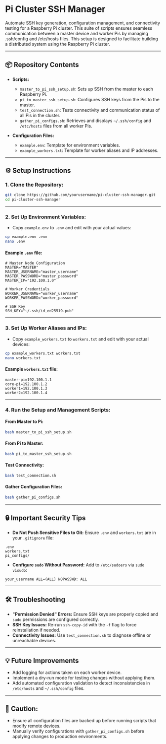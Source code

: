 # Pi Cluster SSH Manager

Automate SSH key generation, configuration management, and connectivity testing for a Raspberry Pi cluster. This suite of scripts ensures seamless communication between a master device and worker Pis by managing .ssh/config and /etc/hosts files. This setup is designed to facilitate building a distributed system using the Raspberry Pi cluster.

---

## 📦 **Repository Contents**

- **Scripts:**
  - `master_to_pi_ssh_setup.sh`: Sets up SSH from the master to each Raspberry Pi.
  - `pi_to_master_ssh_setup.sh`: Configures SSH keys from the Pis to the master.
  - `test_connection.sh`: Tests connectivity and communication status of all Pis in the cluster.
  - `gather_pi_configs.sh`: Retrieves and displays `~/.ssh/config` and `/etc/hosts` files from all worker Pis.

- **Configuration Files:**
  - `example.env`: Template for environment variables.
  - `example_workers.txt`: Template for worker aliases and IP addresses.

---

## ⚙️ **Setup Instructions**

### 1. **Clone the Repository:**
```bash
git clone https://github.com/yourusername/pi-cluster-ssh-manager.git
cd pi-cluster-ssh-manager
```

---

### 2. **Set Up Environment Variables:**
- Copy `example.env` to `.env` and edit with your actual values:
```bash
cp example.env .env
nano .env
```

#### Example `.env` file:
```plaintext
# Master Node Configuration
MASTER="MASTER"
MASTER_USERNAME="master_username"
MASTER_PASSWORD="master_password"
MASTER_IP="192.100.1.0"

# Worker Credentials
WORKER_USERNAME="worker_username"
WORKER_PASSWORD="worker_password"

# SSH Key
SSH_KEY="~/.ssh/id_ed25519.pub"
```

---

### 3. **Set Up Worker Aliases and IPs:**
- Copy `example_workers.txt` to `workers.txt` and edit with your actual devices:
```bash
cp example_workers.txt workers.txt
nano workers.txt
```

#### Example `workers.txt` file:
```plaintext
master-pi=192.100.1.1
core-pi=192.100.1.2
worker1=192.100.1.3
worker2=192.100.1.4
```

---

### 4. **Run the Setup and Management Scripts:**

#### **From Master to Pi:**
```bash
bash master_to_pi_ssh_setup.sh
```

#### **From Pi to Master:**
```bash
bash pi_to_master_ssh_setup.sh
```

#### **Test Connectivity:**
```bash
bash test_connection.sh
```

#### **Gather Configuration Files:**
```bash
bash gather_pi_configs.sh
```

---

## 🔒 **Important Security Tips**

- **Do Not Push Sensitive Files to Git:** Ensure `.env` and `workers.txt` are in your `.gitignore` file:
```plaintext
.env
workers.txt
pi_configs/
```

- **Configure `sudo` Without Password:** Add to `/etc/sudoers` via `sudo visudo`:
```plaintext
your_username ALL=(ALL) NOPASSWD: ALL
```

---

## 🛠 **Troubleshooting**

- **"Permission Denied" Errors:** Ensure SSH keys are properly copied and `sudo` permissions are configured correctly.
- **SSH Key Issues:** Re-run `ssh-copy-id` with the `-f` flag to force reinstallation if needed.
- **Connectivity Issues:** Use `test_connection.sh` to diagnose offline or unreachable devices.

---

## 💡 **Future Improvements**

- Add logging for actions taken on each worker device.
- Implement a dry-run mode for testing changes without applying them.
- Add automated configuration validation to detect inconsistencies in `/etc/hosts` and `~/.ssh/config` files.

---

## 🧹 **Caution:**

- Ensure all configuration files are backed up before running scripts that modify remote devices.
- Manually verify configurations with `gather_pi_configs.sh` before applying changes to production environments.


